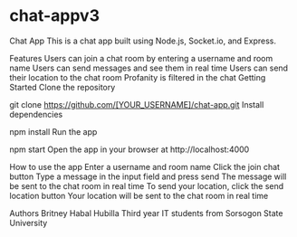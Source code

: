# chat-appv3
Chat App
This is a chat app built using Node.js, Socket.io, and Express.

Features
Users can join a chat room by entering a username and room name
Users can send messages and see them in real time
Users can send their location to the chat room
Profanity is filtered in the chat
Getting Started
Clone the repository

 
git clone https://github.com/[YOUR_USERNAME]/chat-app.git
Install dependencies

 
npm install
Run the app

 
npm start
Open the app in your browser at http://localhost:4000

How to use the app
Enter a username and room name
Click the join chat button
Type a message in the input field and press send
The message will be sent to the chat room in real time
To send your location, click the send location button
Your location will be sent to the chat room in real time

Authors
Britney Habal Hubilla
Third year IT students from Sorsogon State University
